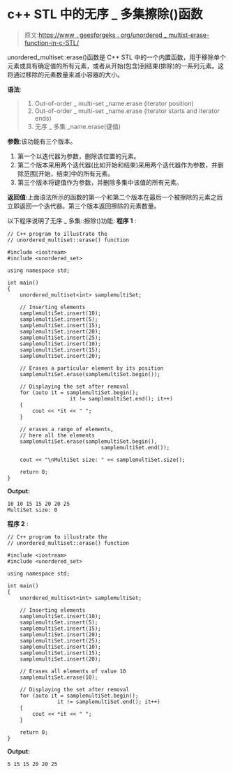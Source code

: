 # c++ STL 中的无序 _ 多集擦除()函数

> 原文:[https://www . geesforgeks . org/unordered _ multist-erase-function-in-c-STL/](https://www.geeksforgeeks.org/unordered_multiset-erase-function-in-c-stl/)

unordered_multiset::erase()函数是 C++ STL 中的一个内置函数，用于移除单个元素或具有确定值的所有元素，或者从开始(包含)到结束(排除)的一系列元素。这将通过移除的元素数量来减小容器的大小。

**语法**:

> 1.  Out-of-order _ multi-set _name.erase (iterator position)
> 2.  Out-of-order _ multi-set _name.erase (iterator starts and iterator ends)
> 3.  无序 _ 多集 _name.erase(键值)

**参数**:该功能有三个版本。

1.  第一个以迭代器为参数，删除该位置的元素。
2.  第二个版本采用两个迭代器(比如开始和结束)采用两个迭代器作为参数，并删除范围[开始，结束]中的所有元素。
3.  第三个版本将键值作为参数，并删除多集中该值的所有元素。

**返回值**:上面语法所示的函数的第一个和第二个版本在最后一个被擦除的元素之后立即返回一个迭代器。第三个版本返回擦除的元素数量。

以下程序说明了无序 _ 多集::擦除()功能:
**程序 1** :

```
// C++ program to illustrate the
// unordered_multiset::erase() function

#include <iostream>
#include <unordered_set>

using namespace std;

int main()
{
    unordered_multiset<int> samplemultiSet;

    // Inserting elements
    samplemultiSet.insert(10);
    samplemultiSet.insert(5);
    samplemultiSet.insert(15);
    samplemultiSet.insert(20);
    samplemultiSet.insert(25);
    samplemultiSet.insert(10);
    samplemultiSet.insert(15);
    samplemultiSet.insert(20);

    // Erases a particular element by its position
    samplemultiSet.erase(samplemultiSet.begin());

    // Displaying the set after removal
    for (auto it = samplemultiSet.begin(); 
                    it != samplemultiSet.end(); it++) 
    {
        cout << *it << " ";
    }

    // erases a range of elements, 
    // here all the elements
    samplemultiSet.erase(samplemultiSet.begin(), 
                              samplemultiSet.end());

    cout << "\nMultiSet size: " << samplemultiSet.size();

    return 0;
}
```

**Output:**

```
10 10 15 15 20 20 25 
MultiSet size: 0

```

**程序 2** :

```
// C++ program to illustrate the
// unordered_multiset::erase() function

#include <iostream>
#include <unordered_set>

using namespace std;

int main()
{
    unordered_multiset<int> samplemultiSet;

    // Inserting elements
    samplemultiSet.insert(10);
    samplemultiSet.insert(5);
    samplemultiSet.insert(15);
    samplemultiSet.insert(20);
    samplemultiSet.insert(25);
    samplemultiSet.insert(10);
    samplemultiSet.insert(15);
    samplemultiSet.insert(20);

    // Erases all elements of value 10
    samplemultiSet.erase(10);

    // Displaying the set after removal
    for (auto it = samplemultiSet.begin(); 
                it != samplemultiSet.end(); it++) 
    {
        cout << *it << " ";
    }

    return 0;
}
```

**Output:**

```
5 15 15 20 20 25

```